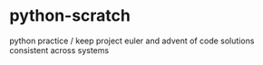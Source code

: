 # python-scratch
python practice / keep project euler and advent of code solutions consistent across systems
